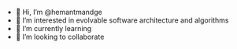 - 👋 Hi, I’m @hemantmandge
- 👀 I’m interested in evolvable software architecture and algorithms 
- 🌱 I’m currently learning 
- 💞️ I’m looking to collaborate 

<!---
hemantmandge/hemantmandge is a ✨ special ✨ repository because its `README.md` (this file) appears on your GitHub profile.
You can click the Preview link to take a look at your changes.
--->
